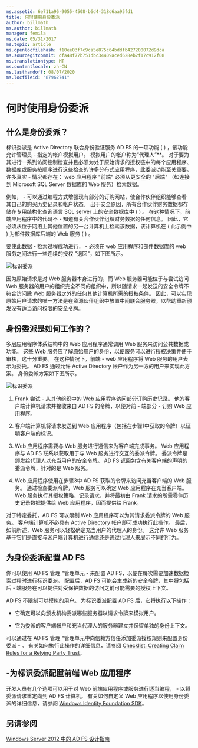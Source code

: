 ```yaml
---
ms.assetid: 6e711a96-9055-4508-b6d4-318d6aa95fd1
title: 何时使用身份委派
author: billmath
ms.author: billmath
manager: femila
ms.date: 05/31/2017
ms.topic: article
ms.openlocfilehash: f10ee03f7c9ca5e875c64bddfb427200072d9dca
ms.sourcegitcommit: dfa48f77b751dbc34409aced628eb2f17c912f08
ms.translationtype: MT
ms.contentlocale: zh-CN
ms.lasthandoff: 08/07/2020
ms.locfileid: "87962741"
---
```

# <a name="when-to-use-identity-delegation"></a>何时使用身份委派

## <a name="what-is-identity-delegation"></a>什么是身份委派？
标识委派是 Active Directory 联合身份验证服务 AD FS 的一项功能 \( \) ，该功能允许管理员 \- 指定的帐户模拟用户。 模拟用户的帐户称为“代理人”**。 对于要为其进行一系列访问控制检查并且必须为处于原始请求的授权链中的每个应用程序、数据库或服务按顺序进行这些检查的许多分布式应用程序，此委派功能至关重要。 许多真实 \- 情况都存在： web 应用程序 "前端" 必须从更安全的 "后端" （如连接到 Microsoft SQL Server 数据库的 Web 服务）检索数据。

例如， \- 可以通过编程方式增强现有部分的订购网站，使合作伙伴组织能够查看其自己的购买历史记录和帐户状态。 出于安全原因，所有合作伙伴财务数据都存储在专用结构化查询语言 SQL server 上的安全数据库中 \( \) 。 在这种情况下，前端应用程序中的代码不 \- 知道有关合作伙伴组织财务数据的任何信息。 因此，它必须从位于网络上其他位置的另一台计算机上检索该数据，该计算机在 \( 此示例中 \) 为部件数据库后端的 Web 服务 \( \) 。

要使此数据 \- 检索过程成功进行， \- 必须在 web 应用程序和部件数据库的 web 服务之间进行一些连续的授权 "退回"，如下图所示。

![标识委派](media/adfs2_identitydelegationconcept.gif)

因为原始请求是对 Web 服务器本身进行的，而 Web 服务器可能位于与尝试访问 Web 服务器的用户的组织完全不同的组织中，所以随请求一起发送的安全令牌不符合访问除 Web 服务器之外的任何其他计算机所需的授权条件。 因此，可以实现原始用户请求的唯一方法是在资源伙伴组织中放置中间联合服务器，以帮助重新颁发没有适当访问权限的安全令牌。

## <a name="how-does-identity-delegation-work"></a>身份委派是如何工作的？
多层应用程序体系结构中的 Web 应用程序通常调用 Web 服务来访问公共数据或功能。 这些 Web 服务应了解原始用户的身份，以便服务可以进行授权决策并便于审核，这十分重要。 在这种情况下，前端 \- web 应用程序将 Web 服务的用户表示为委托。 AD FS 通过允许 Active Directory 帐户作为另一方的用户来实现此方案。 身份委派方案如下图所示。

![标识委派](media/adfs2_identitydelegationsteps.gif)

1.  Frank 尝试 \- 从其他组织中的 Web 应用程序访问部分订购历史记录。 他的客户端计算机请求并接收来自 AD FS 的令牌，以便对前 \- 端部分 \- 订购 Web 应用程序。

2.  客户端计算机将请求发送到 Web 应用程序（包括在步骤1中获取的令牌）以证明客户端的标识。

3.  Web 应用程序需要与 Web 服务进行通信来为客户端完成事务。 Web 应用程序与 AD FS 联系以获取用于与 Web 服务进行交互的委派令牌。 委派令牌是颁发给代理人以充当用户的安全令牌。 AD FS 返回包含有关客户端的声明的委派令牌，针对的是 Web 服务。

4.  Web 应用程序使用在步骤3中 AD FS 获取的令牌来访问充当客户端的 Web 服务。 通过检查委派令牌，Web 服务可以确定 Web 应用程序在充当客户端。 Web 服务执行其授权策略，记录请求，并将最初由 Frank 请求的所需零件历史记录数据提供给 Web 应用程序，因而提供给 Frank。

对于特定委托，AD FS 可以限制 Web 应用程序可以为其请求委派令牌的 Web 服务。 客户端计算机不必具有 Active Directory 帐户即可成功执行此操作。 最后，如前所述，Web 服务可以轻松确定充当用户的代理人的身份。 这允许 Web 服务基于它们是直接与客户端计算机进行通信还是通过代理人来展示不同的行为。

## <a name="configuring-ad-fs-for-identity-delegation"></a>为身份委派配置 AD FS
你可以使用 AD FS 管理 "管理单元 \- 来配置 AD FS，以便在每次需要加速数据检索过程时进行标识委派。 配置后，AD FS 可能会生成新的安全令牌，其中将包括后 \- 端服务在可以提供对受保护数据的访问之前可能需要的授权上下文。

AD FS 不限制可以模拟的用户。 为标识委派配置 AD FS 后，它将执行以下操作：

-   它确定可以向颁发机构委派哪些服务器以请求令牌来模拟用户。

-   它为委派的客户端帐户和充当代理人的服务器建立并保留单独的身份上下文。

可以通过在 AD FS 管理 "管理单元中向信赖方信任添加委派授权规则来配置身份委派 \- 。 有关如何执行此操作的详细信息，请参阅 [Checklist: Creating Claim Rules for a Relying Party Trust](../../ad-fs/deployment/Checklist--Creating-Claim-Rules-for-a-Relying-Party-Trust.md)。

## <a name="configuring-the-front-end-web-application-for-identity-delegation"></a>\-为标识委派配置前端 Web 应用程序
开发人员有几个选项可以用于对 Web 前端应用程序或服务进行适当编程， \- 以将委派请求重定向到 AD FS 计算机。 有关如何自定义 Web 应用程序以使用身份委派的详细信息，请参阅 [Windows Identity Foundation SDK](https://go.microsoft.com/fwlink/?LinkId=122266)。

## <a name="see-also"></a>另请参阅
[Windows Server 2012 中的 AD FS 设计指南](AD-FS-Design-Guide-in-Windows-Server-2012.md)
